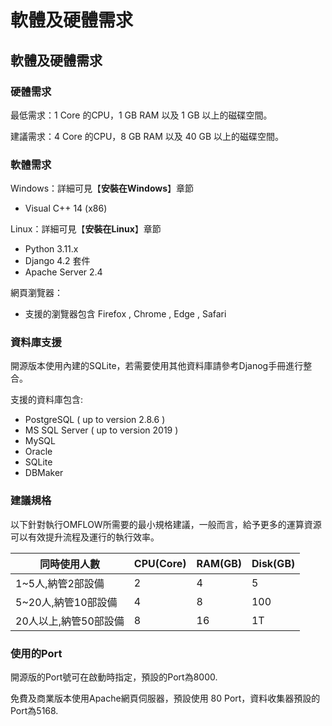 # 軟體及硬體需求

## 軟體及硬體需求

### 硬體需求

最低需求：1 Core 的CPU，1 GB RAM 以及 1 GB 以上的磁碟空間。

建議需求：4 Core 的CPU，8 GB RAM 以及 40 GB 以上的磁碟空間。

### 軟體需求

Windows：詳細可見【**安裝在Windows**】章節

* Visual C++ 14 (x86)

Linux：詳細可見【**安裝在Linux**】章節

* Python 3.11.x
* Django 4.2 套件
* Apache Server 2.4

網頁瀏覽器：

* 支援的瀏覽器包含 Firefox , Chrome , Edge , Safari

### 資料庫支援

開源版本使用內建的SQLite，若需要使用其他資料庫請參考Djanog手冊進行整合。

支援的資料庫包含:

* PostgreSQL ( up to version 2.8.6 )
* MS SQL Server ( up to version 2019 )
* MySQL
* Oracle
* SQLite
* DBMaker

### 建議規格

以下針對執行OMFLOW所需要的最小規格建議，一般而言，給予更多的運算資源可以有效提升流程及運行的執行效率。

| 同時使用人數         | CPU(Core) | RAM(GB) | Disk(GB) |
| -------------- | --------- | ------- | -------- |
| 1\~5人,納管2部設備   | 2         | 4       | 5        |
| 5\~20人,納管10部設備 | 4         | 8       | 100      |
| 20人以上,納管50部設備  | 8         | 16      | 1T       |

### 使用的Port

開源版的Port號可在啟動時指定，預設的Port為8000.

免費及商業版本使用Apache網頁伺服器，預設使用 80 Port，資料收集器預設的Port為5168.
